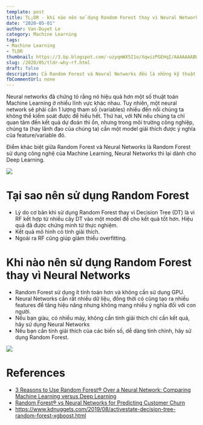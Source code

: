 ```yaml
---
template: post
title: TL;DR - khi nào nên sử dụng Random Forest thay vì Neural Network
date: "2020-05-01"
author: Van-Duyet Le
category: Machine Learning
tags:
- Machine Learning
- TLDR
thumbnail: https://3.bp.blogspot.com/-uzyqmWX5I1o/XqwizPGEHqI/AAAAAAABWd4/VzE8XDrPcGwrcsdl8KOHqEjGsXBNDzdvACK4BGAYYCw/s1200/nn-rf.png
slug: /2020/05/tldr-why-rf.html
draft: false
description: Cả Random Forest và Neural Networks đều là những kỹ thuật khác nhau nhưng có thể sử dụng chung ở một số lĩnh vực. Vậy khi nào sử dụng 1 kỹ thuật thay vì cái còn lại?
fbCommentUrl: none
---
```


Neural networks đã chứng tỏ rằng nó hiệu quả hơn một số thuật toán Machine Learning ở nhiều lĩnh vực khác nhau. Tuy nhiên, một neural network sẽ phải cần 1 lượng tham số (variables) nhiều đến nổi chúng ta không thể kiểm soát được để hiểu hết. Thứ hai, với NN nếu chúng ta chỉ quan tâm đến kết quả dự đoán thì ổn, nhưng trong môi trường công nghiệp, chúng ta (hay lãnh đạo của chúng ta) cần một model giải thích được ý nghĩa của feature/variable đó.

Điểm khác biệt giữa Random Forest và Neural Networks là Random Forest sử dụng công nghệ của Machine Learning, Neural Networks thì lại dành cho Deep Learning.

![](/media/2020/why-rf/nn-rf.svg)


# Tại sao nên sử dụng Random Forest

- Lý do cơ bản khi sử dụng Random Forest thay vì Decision Tree (DT) là vì RF kết hợp từ nhiều cây DT vào một model để cho kết quả tốt hơn. Hiệu quả đã được chứng minh từ thực nghiệm.
- Kết quả mô hình có tính giải thích.
- Ngoài ra RF cũng giúp giảm thiểu overfitting. 

# Khi nào nên sử dụng Random Forest thay vì Neural Networks

- Random Forest sử dụng ít tính toán hơn và không cần sử dụng GPU.
- Neural Networks cần rất nhiều dữ liệu, đồng thời có cũng tạo ra nhiều features để tăng hiệu năng nhưng không mang nhiều ý nghĩa đối với con người.
- Nếu bạn giàu, có nhiều máy, không cần tính giải thích chỉ cần kết quả, hãy sử dụng Neural Networks
- Nếu bạn cần tính giải thích của các biến số, dễ dàng tinh chỉnh, hãy sử dụng Random Forest.

![](/media/2020/why-rf/meme.jpeg)


# References
 - [3 Reasons to Use Random Forest® Over a Neural Network: Comparing Machine Learning versus Deep Learning](https://www.kdnuggets.com/2020/04/3-reasons-random-forest-neural-network-comparison.html)
 - [Random Forest® vs Neural Networks for Predicting Customer Churn](https://www.kdnuggets.com/2019/12/random-forest-vs-neural-networks-predicting-customer-churn.html)
 - https://www.kdnuggets.com/2019/08/activestate-decision-tree-random-forest-xgboost.html